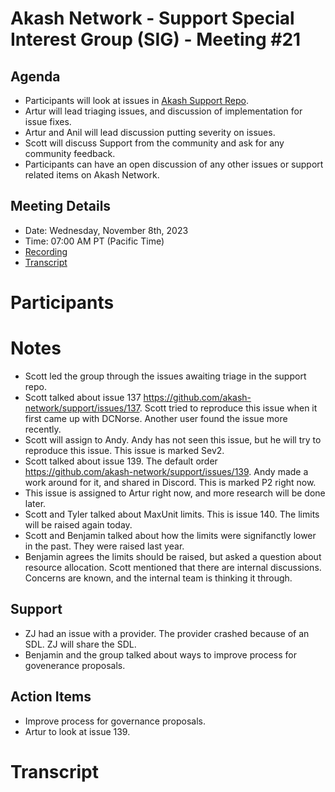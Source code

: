 # Akash Network - Support Special Interest Group (SIG) - Meeting #21

## Agenda

- Participants will look at issues in [Akash Support Repo](https://github.com/akash-network/support/issues). 
- Artur will lead triaging issues, and discussion of implementation for issue fixes.
- Artur and Anil will lead discussion putting severity on issues. 
- Scott will discuss Support from the community and ask for any community feedback.
- Participants can have an open discussion of any other issues or support related items on Akash Network.

## Meeting Details

- Date: Wednesday, November 8th, 2023
- Time: 07:00 AM PT (Pacific Time)
- [Recording](https://tiycqjxd7fzfrflpcqvbtv6urvk4vtbljtwr7kfpebsrd2p7hhvq.arweave.net/mjAoJuP5cliVbxQqGdfUjVXKzCtM7R-oryBlEen_Oes)
- [Transcript](#transcript)

# Participants




# Notes

- Scott led the group through the issues awaiting triage in the support repo.
- Scott talked about issue 137 https://github.com/akash-network/support/issues/137. Scott tried to reproduce this issue when it first came up with DCNorse. Another user found the issue more recently. 
- Scott will assign to Andy. Andy has not seen this issue, but he will try to reproduce this issue. This issue is marked Sev2.
- Scott talked about issue 139. The default order https://github.com/akash-network/support/issues/139. Andy made a work around for it, and shared in Discord. This is marked P2 right now.
- This issue is assigned to Artur right now, and more research will be done later.
- Scott and Tyler talked about MaxUnit limits. This is issue 140. The limits will be raised again today. 
- Scott and Benjamin talked about how the limits were signifanctly lower in the past. They were raised last year. 
- Benjamin agrees the limits should be raised, but asked a question about resource allocation. Scott mentioned that there are internal discussions. Concerns are known, and the internal team is thinking it through.



## Support

- ZJ had an issue with a provider. The provider crashed because of an SDL. ZJ will share the SDL.
- Benjamin and the group talked about ways to improve process for govenerance proposals. 


## Action Items 

- Improve process for governance proposals.
- Artur to look at issue 139. 


# **Transcript**
